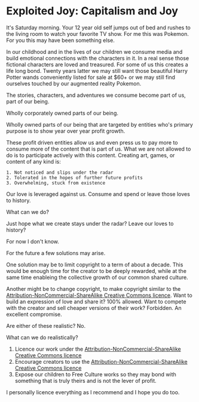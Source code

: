 <!-- title: Exploited Joy -->
# Exploited Joy: Capitalism and Joy

It's Saturday morning. Your 12 year old self jumps out of bed and rushes to the living room to watch your favorite TV show. For me this was Pokemon. For you this may have been something else.

In our childhood and in the lives of our children we consume media and build emotional connections with the characters in it. In a real sense those fictional characters are loved and treasured. For some of us this creates a life long bond. Twenty years latter we may still want those beautiful Harry Potter wands conveniently listed for sale at $60+ or we may still find ourselves touched by our augmented reality Pokemon.

The stories, characters, and adventures we consume become part of us, part of our being.

Wholly corporately owned parts of our being.

Wholly owned parts of our being that are targeted by entities who's primary purpose is to show year over year profit growth.

These profit driven entities allow us and even press us to pay more to consume more of the content that is part of us. What we are not allowed to do is to participate actively with this content. Creating art, games, or content of any kind is:

	1. Not noticed and slips under the radar
	2. Tolerated in the hopes of further future profits
	3. Overwhelming, stuck from existence

Our love is leveraged against us. Consume and spend or leave those loves to history.

What can we do?

Just hope what we create stays under the radar? Leave our loves to history?

For now I don't know.

For the future a few solutions may arise.

One solution may be to limit copyright to a term of about a decade. This would be enough time for the creator to be deeply rewarded, while at the same time enableing the collective growth of our common shared culture.

Another might be to change copyright, to make copyright similar to the [Attribution-NonCommercial-ShareAlike Creative Commons licence](https://creativecommons.org/licenses/by-nc-sa/4.0/). Want to build an expression of love and share it? 100% allowed. Want to compete with the creator and sell cheaper versions of their work? Forbidden. An excellent compromise.

Are either of these realistic? No.

What can we do realistically?

1. Licence our work under the [Attribution-NonCommercial-ShareAlike Creative Commons licence](https://creativecommons.org/licenses/by-nc-sa/4.0/)
2. Encourage creators to use the [Attribution-NonCommercial-ShareAlike Creative Commons licence](https://creativecommons.org/licenses/by-nc-sa/4.0/)
3. Expose our children to Free Culture works so they may bond with something that is truly theirs and is not the lever of profit.

I personally licence everything as I recommend and I hope you do too. 

